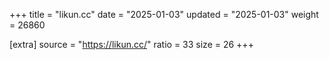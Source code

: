 +++
title = "likun.cc"
date = "2025-01-03"
updated = "2025-01-03"
weight = 26860

[extra]
source = "https://likun.cc/"
ratio = 33
size = 26
+++
